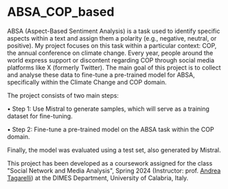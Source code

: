 # ABSA_COP_based

ABSA (Aspect-Based Sentiment Analysis) is a task used to identify specific aspects within a text and assign them a polarity (e.g., negative, neutral, or positive). My project focuses on this task within a particular context: COP, the annual conference on climate change.
Every year, people around the world express support or discontent regarding COP through social media platforms like X (formerly Twitter). The main goal of this project is to collect and analyse these data to fine-tune a pre-trained model for ABSA, specifically within the Climate Change and COP domain.

The project consists of two main steps:

•	Step 1: Use Mistral to generate samples, which will serve as a training dataset for fine-tuning.

•	Step 2: Fine-tune a pre-trained model on the ABSA task within the COP domain.

Finally, the model was evaluated using a test set, also generated by Mistral.


This project has been developed as a coursework assigned for the class "Social Network and Media Analysis", Spring 2024 (Instructor: prof. [Andrea Tagarelli](https://mlnteam-unical.github.io/)) at the DIMES Department, University of Calabria, Italy. 
